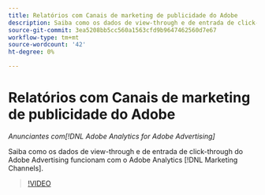 ```yaml
---
title: Relatórios com Canais de marketing de publicidade do Adobe
description: Saiba como os dados de view-through e de entrada de click-through do Adobe Advertising funcionam com o Adobe Analytics [!DNL Marketing Channels].
source-git-commit: 3ea5208bb5cc560a1563cfd9b9647462560d7e67
workflow-type: tm+mt
source-wordcount: '42'
ht-degree: 0%

---
```


# Relatórios com Canais de marketing de publicidade do Adobe

*Anunciantes com[!DNL Adobe Analytics for Adobe Advertising]*

Saiba como os dados de view-through e de entrada de click-through do Adobe Advertising funcionam com o Adobe Analytics [!DNL Marketing Channels].

>[!VIDEO](https://video.tv.adobe.com/v/33502)
